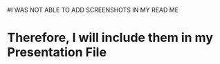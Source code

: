 #I WAS NOT ABLE TO ADD SCREENSHOTS IN MY READ ME
# Therefore, I will include them in my Presentation File
